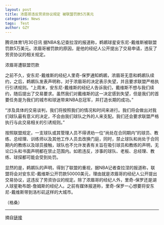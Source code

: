 ```yaml
---
layout: post
title: 浓眉哥违反劳资协议规定 被联盟罚款5万美元
categories: News
tags:  Test
author: GZY
---
```


腾讯体育1月30日讯 据NBA名记查拉涅的报道称，鹈鹕球星安东尼-戴维斯被联盟罚款5万美元。浓眉哥被罚款的原因，是他的经纪人公开提出了交易申请，违反了劳资协议的相关规定。

浓眉哥遭联盟罚款

之前不久，安东尼-戴维斯的经纪人里奇-保罗通知鹈鹕，浓眉哥无意和鹈鹕队续约，之后，鹈鹕队发表声明称，对于浓眉哥的决定表示失望，并且要求联盟严格执行引诱规则。“上周末，安东尼-戴维斯的经纪人告诉我们，戴维斯不想与我们续约，随后提出了交易要求。虽然我们对戴维斯的这一决定感到失望，但是我们的首要任务是为我们的城市和球迷带来NBA总冠军，并打造长期的成功。”

“涉及具体的交易谈判，我们将按照我们的情况和时间来进行。我们将会做出对我们球队最有意义的决定，不会由我们球队之外的人来支配。我们还会要求联盟严格执行与此交易相关的引诱规则。”

按照联盟规定，一支球队或其管理人员不得诱劝一位“尚处在合同期内”的球员、教练、总经理、训练师以及其他工作人员去改换门庭，同时，禁止球队和尚处于合同期内的教练以及球员接触，球队也不允许发表有关旨在吸引球员和教练的声明，无论口头和书面声明都在禁止范围内。如若违反，涉事的球队、老板、总经理、教练、球探都可能会受到处罚。

显然的是，鹈鹕队的声明，得到了联盟的重视，据NBA记者查拉涅的报道称，联盟将会对安东尼-戴维斯公开罚款50000美元，理由就是浓眉哥的经纪人公开提出交易协议，这违反了劳资协议的规定。除了浓眉哥的经纪人外，里奇-保罗还是湖人球星勒布朗-詹姆斯的经纪人。之前有媒体报道称，里奇-保罗一心想要将安东尼-戴维斯带到洛杉矶这样的大城市。

（格桑）

*****

摘自[链接](http://new.qq.com/cmsn/20190130/20190130000601.html)